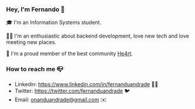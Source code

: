 ### Hey, I'm Fernando 👋  

🎓 I'm an Information Systems student.

🙍‍♂️ I'm an enthusiastic about backend development, love new tech and love meeting new places.

💜 I'm a proud member of the best community [He4rt](https://github.com/he4rt).

### How to reach me 📪

- Linkedin: https://www.linkedin.com/in/fernanduandrade 👨‍💼
- Twitter: https://twitter.com/fernanduandrade 🐦
- Email: onanduandrade@gmail.com ✉️
